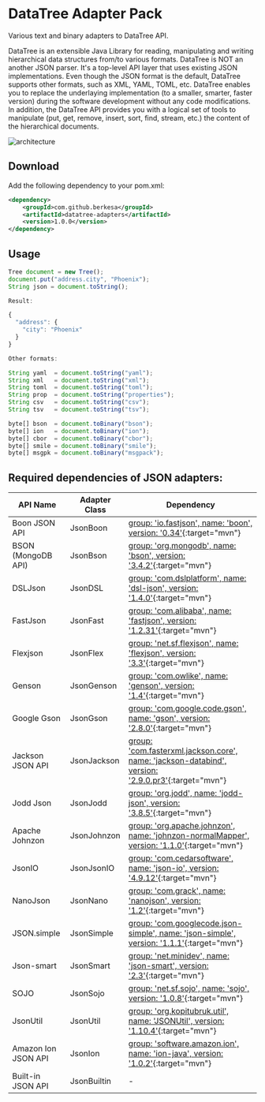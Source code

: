 # DataTree Adapter Pack
Various text and binary adapters to DataTree API.

DataTree is an extensible Java Library for reading, manipulating and writing hierarchical data structures from/to various formats. DataTree is NOT an another JSON parser. It's a top-level API layer that uses existing JSON implementations.
Even though the JSON format is the default, DataTree supports other formats, such as XML, YAML, TOML, etc.
DataTree enables you to replace the underlaying implementation (to a smaller, smarter, faster version)
during the software development without any code modifications.
In addition, the DataTree API provides you with a logical set of tools
to manipulate (put, get, remove, insert, sort, find, stream, etc.) the content of the hierarchical documents.

![architecture](https://github.com/berkesa/datatree/blob/master/docs/images/architecture.png)

## Download

Add the following dependency to your pom.xml:

```xml
<dependency>
    <groupId>com.github.berkesa</groupId>
    <artifactId>datatree-adapters</artifactId>
    <version>1.0.0</version>
</dependency>
```

## Usage

```javascript
Tree document = new Tree();
document.put("address.city", "Phoenix");
String json = document.toString();

Result:

{
  "address": {
    "city": "Phoenix"
  }
}

Other formats:

String yaml  = document.toString("yaml");
String xml   = document.toString("xml");
String toml  = document.toString("toml");
String prop  = document.toString("properties");
String csv   = document.toString("csv");
String tsv   = document.toString("tsv");

byte[] bson  = document.toBinary("bson");
byte[] ion   = document.toBinary("ion");
byte[] cbor  = document.toBinary("cbor");
byte[] smile = document.toBinary("smile");
byte[] msgpk = document.toBinary("msgpack");
```

## Required dependencies of JSON adapters:

| API Name            | Adapter Class | Dependency |
| ------------------- | ------------- | ---------- |
| Boon JSON API       | JsonBoon      | [group: 'io.fastjson', name: 'boon', version: '0.34'](https://mvnrepository.com/artifact/io.fastjson/boon){:target="mvn"} |
| BSON (MongoDB API)  | JsonBson      | [group: 'org.mongodb', name: 'bson', version: '3.4.2'](https://mvnrepository.com/artifact/org.mongodb/bson){:target="mvn"} |
| DSLJson             | JsonDSL       | [group: 'com.dslplatform', name: 'dsl-json', version: '1.4.0'](https://mvnrepository.com/artifact/com.dslplatform/dsl-json){:target="mvn"} |
| FastJson            | JsonFast      | [group: 'com.alibaba', name: 'fastjson', version: '1.2.31'](https://mvnrepository.com/artifact/com.alibaba/fastjson){:target="mvn"} |
| Flexjson            | JsonFlex      | [group: 'net.sf.flexjson', name: 'flexjson', version: '3.3'](https://mvnrepository.com/artifact/net.sf.flexjson/flexjson){:target="mvn"} |
| Genson              | JsonGenson    | [group: 'com.owlike', name: 'genson', version: '1.4'](https://mvnrepository.com/artifact/com.owlike/genson){:target="mvn"} |
| Google Gson         | JsonGson      | [group: 'com.google.code.gson', name: 'gson', version: '2.8.0'](https://mvnrepository.com/artifact/com.google.code.gson/gson){:target="mvn"} |
| Jackson JSON API    | JsonJackson   | [group: 'com.fasterxml.jackson.core', name: 'jackson-databind', version: '2.9.0.pr3'](https://mvnrepository.com/artifact/com.fasterxml.jackson.core/jackson-databind){:target="mvn"} |
| Jodd Json           | JsonJodd      | [group: 'org.jodd', name: 'jodd-json', version: '3.8.5'](https://mvnrepository.com/artifact/org.jodd/jodd-json){:target="mvn"} |
| Apache Johnzon      | JsonJohnzon   | [group: 'org.apache.johnzon', name: 'johnzon-normalMapper', version: '1.1.0'](https://mvnrepository.com/artifact/org.apache.johnzon/johnzon-normalMapper){:target="mvn"} |
| JsonIO              | JsonJsonIO    | [group: 'com.cedarsoftware', name: 'json-io', version: '4.9.12'](https://mvnrepository.com/artifact/com.cedarsoftware/json-io){:target="mvn"} |
| NanoJson            | JsonNano      | [group: 'com.grack', name: 'nanojson', version: '1.2'](https://mvnrepository.com/artifact/com.grack/nanojson){:target="mvn"} |
| JSON.simple         | JsonSimple    | [group: 'com.googlecode.json-simple', name: 'json-simple', version: '1.1.1'](https://mvnrepository.com/artifact/com.googlecode.json-simple/json-simple){:target="mvn"} |
| Json-smart          | JsonSmart     | [group: 'net.minidev', name: 'json-smart', version: '2.3'](https://mvnrepository.com/artifact/net.minidev/json-smart){:target="mvn"} |
| SOJO                | JsonSojo      | [group: 'net.sf.sojo', name: 'sojo', version: '1.0.8'](https://mvnrepository.com/artifact/net.sf.sojo/sojo){:target="mvn"} |
| JsonUtil            | JsonUtil      | [group: 'org.kopitubruk.util', name: 'JSONUtil', version: '1.10.4'](https://mvnrepository.com/artifact/org.kopitubruk.util/JSONUtil){:target="mvn"} |
| Amazon Ion JSON API | JsonIon       | [group: 'software.amazon.ion', name: 'ion-java', version: '1.0.2'](https://mvnrepository.com/artifact/software.amazon.ion/ion-java){:target="mvn"} |
| Built-in JSON API   | JsonBuiltin   | - |
